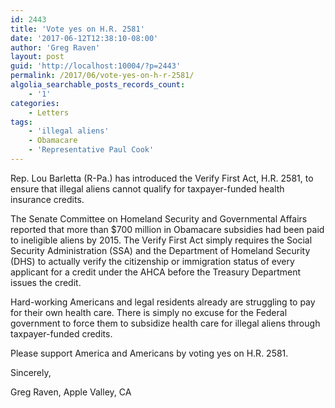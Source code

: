 ```yaml
---
id: 2443
title: 'Vote yes on H.R. 2581'
date: '2017-06-12T12:38:10-08:00'
author: 'Greg Raven'
layout: post
guid: 'http://localhost:10004/?p=2443'
permalink: /2017/06/vote-yes-on-h-r-2581/
algolia_searchable_posts_records_count:
    - '1'
categories:
    - Letters
tags:
    - 'illegal aliens'
    - Obamacare
    - 'Representative Paul Cook'
---
```


Rep. Lou Barletta (R-Pa.) has introduced the Verify First Act, H.R. 2581, to ensure that illegal aliens cannot qualify for taxpayer-funded health insurance credits.

The Senate Committee on Homeland Security and Governmental Affairs reported that more than $700 million in Obamacare subsidies had been paid to ineligible aliens by 2015. The Verify First Act simply requires the Social Security Administration (SSA) and the Department of Homeland Security (DHS) to actually verify the citizenship or immigration status of every applicant for a credit under the AHCA before the Treasury Department issues the credit.

Hard-working Americans and legal residents already are struggling to pay for their own health care. There is simply no excuse for the Federal government to force them to subsidize health care for illegal aliens through taxpayer-funded credits.

Please support America and Americans by voting yes on H.R. 2581.

Sincerely,

Greg Raven, Apple Valley, CA